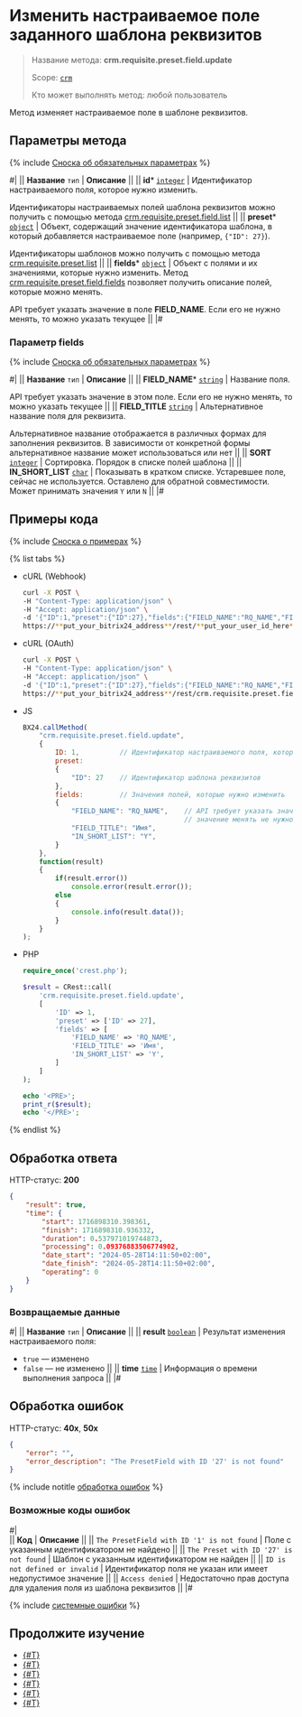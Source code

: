# Изменить настраиваемое поле заданного шаблона реквизитов

> Название метода: **crm.requisite.preset.field.update**
>
> Scope: [`crm`](../../../../scopes/permissions.md)
>
> Кто может выполнять метод: любой пользователь

Метод изменяет настраиваемое поле в шаблоне реквизитов.

## Параметры метода

{% include [Сноска об обязательных параметрах](../../../../../_includes/required.md) %}

#|
|| **Название**
`тип` | **Описание** ||
|| **id***
[`integer`](../../../../data-types.md) | Идентификатор настраиваемого поля, которое нужно изменить. 

Идентификаторы настраиваемых полей шаблона реквизитов можно получить с помощью метода [crm.requisite.preset.field.list](./crm-requisite-preset-field-list.md) ||
|| **preset***
[`object`](../../../../data-types.md) | Объект, содержащий значение идентификатора шаблона, в который добавляется настраиваемое поле (например, `{"ID": 27}`). 

Идентификаторы шаблонов можно получить с помощью метода [crm.requisite.preset.list](../crm-requisite-preset-list.md) ||
|| **fields***
[`object`](../../../../data-types.md) | Объект с полями и их значениями, которые нужно изменить. Метод [crm.requisite.preset.field.fields](./crm-requisite-preset-field-fields.md) позволяет получить описание полей, которые можно менять. 

API требует указать значение в поле **FIELD_NAME**. Если его не нужно менять, то можно указать текущее ||
|#

### Параметр fields

{% include [Сноска об обязательных параметрах](../../../../../_includes/required.md) %}

#|
||  **Название**
`тип` | **Описание** ||
|| **FIELD_NAME***
[`string`](../../../../data-types.md) | Название поля. 

API требует указать значение в этом поле. Если его не нужно менять, то можно указать текущее ||
|| **FIELD_TITLE**
[`string`](../../../../data-types.md) | Альтернативное название поля для реквизита.

Альтернативное название отображается в различных формах для заполнения реквизитов. В зависимости от конкретной формы альтернативное название может использоваться или нет 
||
|| **SORT**
[`integer`](../../../../data-types.md) | Сортировка. Порядок в списке полей шаблона ||
|| **IN_SHORT_LIST**
[`char`](../../../../data-types.md) | Показывать в кратком списке. Устаревшее поле, сейчас не используется. Оставлено для обратной совместимости. Может принимать значения `Y` или `N` ||
|#

## Примеры кода

{% include [Сноска о примерах](../../../../../_includes/examples.md) %}

{% list tabs %}

- cURL (Webhook)

    ```bash
    curl -X POST \
    -H "Content-Type: application/json" \
    -H "Accept: application/json" \
    -d '{"ID":1,"preset":{"ID":27},"fields":{"FIELD_NAME":"RQ_NAME","FIELD_TITLE":"Имя","IN_SHORT_LIST":"Y"}}' \
    https://**put_your_bitrix24_address**/rest/**put_your_user_id_here**/**put_your_webhook_here**/crm.requisite.preset.field.update
    ```

- cURL (OAuth) 

    ```bash
    curl -X POST \
    -H "Content-Type: application/json" \
    -H "Accept: application/json" \
    -d '{"ID":1,"preset":{"ID":27},"fields":{"FIELD_NAME":"RQ_NAME","FIELD_TITLE":"Имя","IN_SHORT_LIST":"Y"},"auth":"**put_access_token_here**"}' \
    https://**put_your_bitrix24_address**/rest/crm.requisite.preset.field.update
    ```

- JS

    ```js
    BX24.callMethod(
        "crm.requisite.preset.field.update",
        {
            ID: 1,          // Идентификатор настраиваемого поля, которое нужно изменить
            preset:
            {
                "ID": 27    // Идентификатор шаблона реквизитов
            },
            fields:         // Значения полей, которые нужно изменить
            {
                "FIELD_NAME": "RQ_NAME",    // API требует указать значение в этом поле. Если
                                            // значение менять не нужно, оставляем прежнее.
                "FIELD_TITLE": "Имя",
                "IN_SHORT_LIST": "Y",
            }
        },
        function(result)
        {
            if(result.error())
                console.error(result.error());
            else
            {
                console.info(result.data());
            }
        }
    );
    ```

- PHP

    ```php
    require_once('crest.php');

    $result = CRest::call(
        'crm.requisite.preset.field.update',
        [
            'ID' => 1,
            'preset' => ['ID' => 27],
            'fields' => [
                'FIELD_NAME' => 'RQ_NAME',
                'FIELD_TITLE' => 'Имя',
                'IN_SHORT_LIST' => 'Y',
            ]
        ]
    );

    echo '<PRE>';
    print_r($result);
    echo '</PRE>';
    ```

{% endlist %}

## Обработка ответа

HTTP-статус: **200**

```json
{
    "result": true,
    "time": {
        "start": 1716898310.398361,
        "finish": 1716898310.936332,
        "duration": 0.537971019744873,
        "processing": 0.09376883506774902,
        "date_start": "2024-05-28T14:11:50+02:00",
        "date_finish": "2024-05-28T14:11:50+02:00",
        "operating": 0
    }
}
```

### Возвращаемые данные

#|
|| **Название**
`тип` | **Описание** ||
|| **result**
[`boolean`](../../../data-types.md) | Результат изменения настраиваемого поля:
- `true` — изменено
- `false` — не изменено 
||
|| **time**
[`time`](../../../data-types.md) | Информация о времени выполнения запроса ||
|#

## Обработка ошибок

HTTP-статус: **40x**, **50x**

```json
{
    "error": "",
    "error_description": "The PresetField with ID '27' is not found"
}
```

{% include notitle [обработка ошибок](../../../../../_includes/error-info.md) %}

### Возможные коды ошибок

#|  
|| **Код** | **Описание** ||
|| `The PresetField with ID '1' is not found` | Поле с указанным идентификатором не найдено ||
|| `The Preset with ID '27' is not found` | Шаблон с указанным идентификатором не найден ||
|| `ID is not defined or invalid` | Идентификатор поля не указан или имеет недопустимое значение ||
|| `Access denied` | Недостаточно прав доступа для удаления поля из шаблона реквизитов ||
|#

{% include [системные ошибки](../../../../../_includes/system-errors.md) %}

## Продолжите изучение

- [{#T}](./crm-requisite-preset-field-add.md)
- [{#T}](./crm-requisite-preset-field-available-to-add.md)
- [{#T}](./crm-requisite-preset-field-get.md)
- [{#T}](./crm-requisite-preset-field-list.md)
- [{#T}](./crm-requisite-preset-field-delete.md)
- [{#T}](./crm-requisite-preset-field-fields.md)